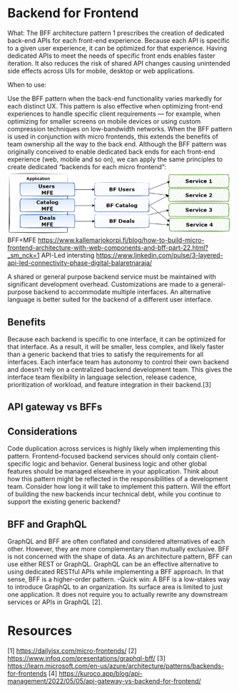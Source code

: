 # Backend for Frontend
What: The BFF architecture pattern 1 prescribes the creation of dedicated back-end APIs
for each front-end experience. Because each API is specific to a given user experience, it
can be optimized for that experience. Having dedicated APIs to meet the needs of specific
front ends enables faster iteration. It also reduces the risk of shared API changes causing
unintended side effects across UIs for mobile, desktop or web applications.

When to use: 

Use the BFF pattern when the back-end functionality varies markedly for
each distinct UX. This pattern is also effective when optimizing front-end experiences to
handle specific client requirements — for example, when optimizing for smaller screens on
mobile devices or using custom compression techniques on low-bandwidth networks.
When the BFF pattern is used in conjunction with micro frontends, this extends the
benefits of team ownership all the way to the back end. Although the BFF pattern was
originally conceived to enable dedicated back ends for each front-end experience (web,
mobile and so on), we can apply the same principles to create dedicated “backends for
each micro frontend”:
![BFF for MFE](../images/bff/bff-per-mfe.PNG)
BFF+MFE https://www.kallemarjokorpi.fi/blog/how-to-build-micro-frontend-architecture-with-web-components-and-bff-part-22.html?_sm_nck=1
API-Led intersting https://www.linkedin.com/pulse/3-layered-api-led-connectivity-phase-digital-balaretnaraja/

A shared or general purpose backend service must be maintained with significant development overhead.
Customizations are made to a general-purpose backend to accommodate multiple interfaces.
An alternative language is better suited for the backend of a different user interface.
## Benefits
Because each backend is specific to one interface, it can be optimized for that interface. As a result, it will be smaller, less complex, and likely faster than a generic backend that tries to satisfy the requirements for all interfaces. Each interface team has autonomy to control their own backend and doesn't rely on a centralized backend development team. This gives the interface team flexibility in language selection, release cadence, prioritization of workload, and feature integration in their backend.[3] 

## API gateway vs BFFs
## Considerations
Code duplication across services is highly likely when implementing this pattern.
Frontend-focused backend services should only contain client-specific logic and behavior. General business logic and other global features should be managed elsewhere in your application.
Think about how this pattern might be reflected in the responsibilities of a development team.
Consider how long it will take to implement this pattern. Will the effort of building the new backends incur technical debt, while you continue to support the existing generic backend?
## BFF and GraphQL
GraphQL and BFF are often conflated and considered alternatives of each other. However,
they are more complementary than mutually exclusive. BFF is not concerned with the
shape of data. As an architecture pattern, BFF can use either REST or GraphQL. GraphQL
can be an effective alternative to using dedicated RESTful APIs while implementing a BFF
approach. In that sense, BFF is a higher-order pattern.
-Quick win: A BFF is a low-stakes way to introduce GraphQL to an
organization. Its surface area is limited to just one application. It
does not require you to actually rewrite any downstream services
or APIs in GraphQL [2].

# Resources
[1] https://dailyjsx.com/micro-frontends/
[2] https://www.infoq.com/presentations/graphql-bff/
[3] https://learn.microsoft.com/en-us/azure/architecture/patterns/backends-for-frontends
[4] https://kuroco.app/blog/api-management/2022/05/05/api-gateway-vs-backend-for-frontend/